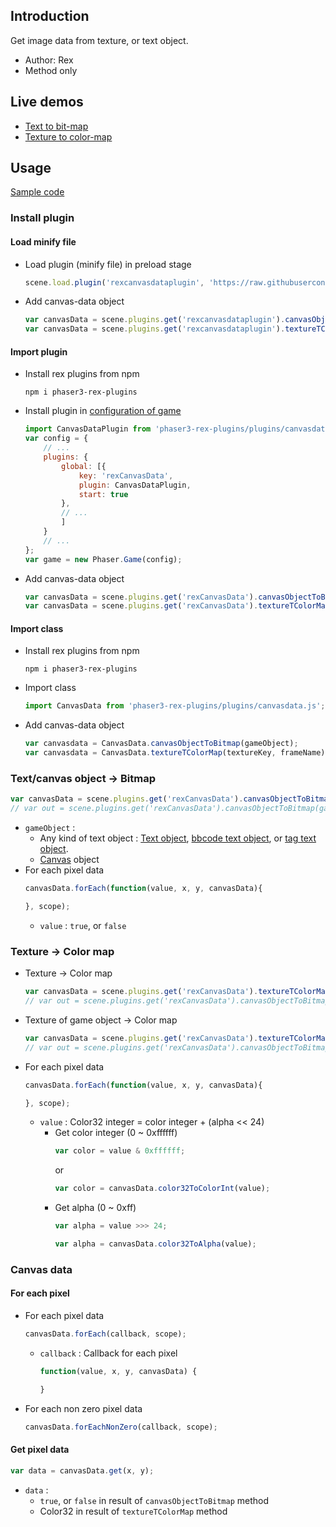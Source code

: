 ## Introduction

Get image data from texture, or text object.

- Author: Rex
- Method only

## Live demos

- [Text to bit-map](https://codepen.io/rexrainbow/pen/RzzOjK)
- [Texture to color-map](https://codepen.io/rexrainbow/pen/dBBLvY)

## Usage

[Sample code](https://github.com/rexrainbow/phaser3-rex-notes/tree/master/examples/canvasdata)

### Install plugin

#### Load minify file

- Load plugin (minify file) in preload stage
    ```javascript
    scene.load.plugin('rexcanvasdataplugin', 'https://raw.githubusercontent.com/rexrainbow/phaser3-rex-notes/master/dist/rexcanvasdataplugin.min.js', true);
    ```
- Add canvas-data object
    ```javascript
    var canvasData = scene.plugins.get('rexcanvasdataplugin').canvasObjectToBitmap(gameObject);
    var canvasData = scene.plugins.get('rexcanvasdataplugin').textureTColorMap(textureKey, frameName);
    ```

#### Import plugin

- Install rex plugins from npm
    ```
    npm i phaser3-rex-plugins
    ```
- Install plugin in [configuration of game](game.md#configuration)
    ```javascript
    import CanvasDataPlugin from 'phaser3-rex-plugins/plugins/canvasdata-plugin.js';
    var config = {
        // ...
        plugins: {
            global: [{
                key: 'rexCanvasData',
                plugin: CanvasDataPlugin,
                start: true
            },
            // ...
            ]
        }
        // ...
    };
    var game = new Phaser.Game(config);
    ```
- Add canvas-data object
    ```javascript
    var canvasData = scene.plugins.get('rexCanvasData').canvasObjectToBitmap(gameObject);
    var canvasData = scene.plugins.get('rexCanvasData').textureTColorMap(textureKey, frameName);
    ```

#### Import class

- Install rex plugins from npm
    ```
    npm i phaser3-rex-plugins
    ```
- Import class
    ```javascript
    import CanvasData from 'phaser3-rex-plugins/plugins/canvasdata.js';
    ```
- Add canvas-data object
    ```javascript
    var canvasdata = CanvasData.canvasObjectToBitmap(gameObject);
    var canvasdata = CanvasData.textureTColorMap(textureKey, frameName);
    ```

### Text/canvas object -> Bitmap

```javascript
var canvasData = scene.plugins.get('rexCanvasData').canvasObjectToBitmap(gameObject);
// var out = scene.plugins.get('rexCanvasData').canvasObjectToBitmap(gameObject, out);
```

- `gameObject` : 
    - Any kind of text object : [Text object](text.md), [bbcode text object](bbcodetext.md), or [tag text object](tagtext.md).
    - [Canvas](canvas.md) object
- For each pixel data
    ```javascript
    canvasData.forEach(function(value, x, y, canvasData){

    }, scope);
    ```
    - `value` : `true`, or `false`

### Texture -> Color map

- Texture -> Color map
    ```javascript
    var canvasData = scene.plugins.get('rexCanvasData').textureTColorMap(textureKey, frameName);
    // var out = scene.plugins.get('rexCanvasData').canvasObjectToBitmap(textureKey, frameName, out);
    ```
- Texture of game object -> Color map
    ```javascript
    var canvasData = scene.plugins.get('rexCanvasData').textureTColorMap(gameObject);
    // var out = scene.plugins.get('rexCanvasData').canvasObjectToBitmap(gameObject, out);
    ```
- For each pixel data
    ```javascript
    canvasData.forEach(function(value, x, y, canvasData){

    }, scope);
    ```
    - `value` : Color32 integer = color integer + (alpha << 24)
        - Get color integer (0 ~ 0xffffff)
            ```javascript
            var color = value & 0xffffff;
            ```
            or
            ```javascript
            var color = canvasData.color32ToColorInt(value);
            ```
        - Get alpha (0 ~ 0xff)
            ```javascript
            var alpha = value >>> 24;
            ```
            ```javascript
            var alpha = canvasData.color32ToAlpha(value);
            ```

### Canvas data

#### For each pixel

- For each pixel data
    ```javascript
    canvasData.forEach(callback, scope);
    ```
    - `callback` : Callback for each pixel
        ```javascript
        function(value, x, y, canvasData) {
    
        }
        ```
- For each non zero pixel data
    ```javascript
    canvasData.forEachNonZero(callback, scope);
    ```

#### Get pixel data

```javascript
var data = canvasData.get(x, y);
```

- `data` :
    - `true`, or `false` in result of `canvasObjectToBitmap` method
    - Color32 in result of `textureTColorMap` method